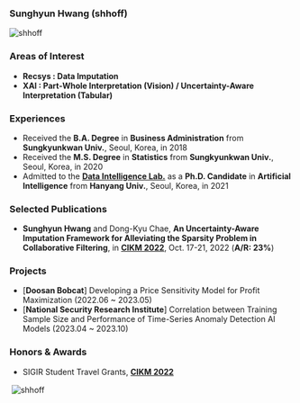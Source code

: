 ### Sunghyun Hwang (shhoff)

<p align="left"> <img src="https://komarev.com/ghpvc/?username=shhoff" alt="shhoff" /> </p>

### Areas of Interest
- **Recsys : Data Imputation**
- **XAI : Part-Whole Interpretation (Vision) / Uncertainty-Aware Interpretation (Tabular)**

### Experiences
- Received the **B.A. Degree** in **Business Administration** from **Sungkyunkwan Univ.**, Seoul, Korea, in 2018
- Received the **M.S. Degree** in **Statistics** from **Sungkyunkwan Univ.**, Seoul, Korea, in 2020
- Admitted to the [**Data Intelligence Lab.**](https://dilab.hanyang.ac.kr) as a **Ph.D. Candidate** in **Artificial Intelligence** from **Hanyang Univ.**, Seoul, Korea, in 2021

### Selected Publications
- **Sunghyun Hwang** and Dong-Kyu Chae, **An Uncertainty-Aware Imputation Framework for Alleviating the Sparsity Problem in Collaborative Filtering**, in [**CIKM 2022**](https://www.cikm2022.org), Oct. 17-21, 2022 (**A/R: 23%**)

### Projects
- [**Doosan Bobcat**] Developing a Price Sensitivity Model for Profit Maximization (2022.06 ~ 2023.05)
- [**National Security Research Institute**] Correlation between Training Sample Size and Performance of Time-Series Anomaly Detection AI Models (2023.04 ~ 2023.10)

### Honors & Awards
- SIGIR Student Travel Grants, [**CIKM 2022**](https://www.cikm2022.org)

<p>&nbsp;<img align="center" src="https://github-readme-stats.vercel.app/api?username=shhoff&show_icons=true" alt="shhoff" /></p>
